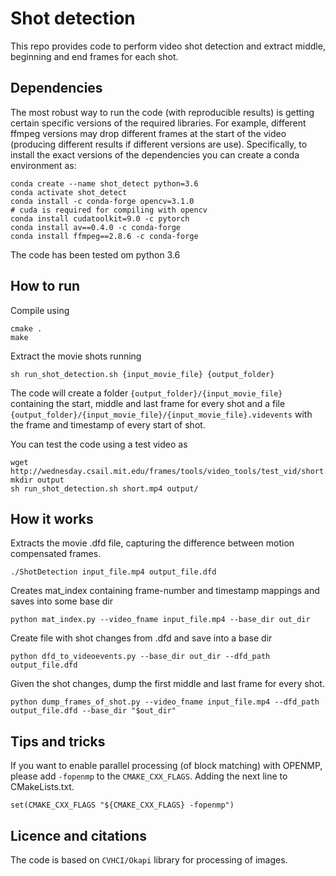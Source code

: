 # Shot detection
This repo provides code to perform video shot detection and extract middle, beginning and end frames for each shot.

## Dependencies
The most robust way to run the code (with reproducible results) is getting certain specific versions of the required libraries. For example, different ffmpeg versions may drop different frames at the start of the video (producing different results if different versions are use). Specifically, to install the exact versions of the dependencies you can create a conda environment as:  
``` 
conda create --name shot_detect python=3.6
conda activate shot_detect
conda install -c conda-forge opencv=3.1.0
# cuda is required for compiling with opencv
conda install cudatoolkit=9.0 -c pytorch
conda install av==0.4.0 -c conda-forge
conda install ffmpeg==2.8.6 -c conda-forge
```

The code has been tested om python 3.6

## How to run
Compile using
```
cmake .
make
```

Extract the movie shots running
```
sh run_shot_detection.sh {input_movie_file} {output_folder}
```

The code will create a folder `{output_folder}/{input_movie_file}` containing the start, middle and last frame for every shot and a file `{output_folder}/{input_movie_file}/{input_movie_file}.videvents` with the frame and timestamp of every start of shot.

You can test the code using a test video as
```
wget http://wednesday.csail.mit.edu/frames/tools/video_tools/test_vid/short.mp4
mkdir output
sh run_shot_detection.sh short.mp4 output/
```

## How it works
Extracts the movie .dfd file, capturing the difference between motion compensated frames.
```
./ShotDetection input_file.mp4 output_file.dfd
```
Creates mat_index containing frame-number and timestamp mappings and saves into some base dir
```
python mat_index.py --video_fname input_file.mp4 --base_dir out_dir
```
Create file with shot changes from .dfd and save into a base dir
```
python dfd_to_videoevents.py --base_dir out_dir --dfd_path output_file.dfd
```
Given the shot changes, dump the first middle and last frame for every shot.
```
python dump_frames_of_shot.py --video_fname input_file.mp4 --dfd_path output_file.dfd --base_dir "$out_dir"
```

## Tips and tricks
If you want to enable parallel processing (of block matching) with OPENMP, please add `-fopenmp` to the `CMAKE_CXX_FLAGS`. Adding the next line to CMakeLists.txt.
```
set(CMAKE_CXX_FLAGS "${CMAKE_CXX_FLAGS} -fopenmp")
```

## Licence and citations
The code is based on `CVHCI/Okapi` library for processing of images.
